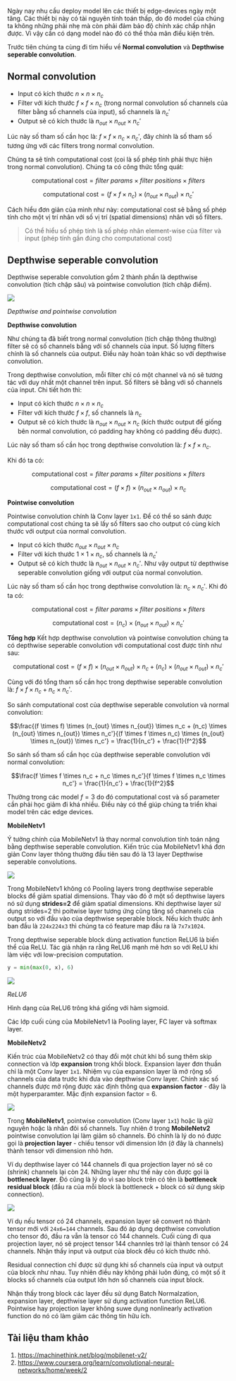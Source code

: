 

Ngày nay nhu cầu deploy model lên các thiết bị edge-devices ngày một tăng. Các thiết bị này có tài nguyên tính toán thấp, do đó model của chúng ta không những phải nhẹ mà còn phải đảm bảo độ chính xác chấp nhận được. Vì vậy cần có dạng model nào đó có thể thỏa mãn điều kiện trên.

Trước tiên chúng ta cùng đi tìm hiểu về **Normal convolution** và **Depthwise seperable convolution**.

## Normal convolution
- Input có kích thước $n \times n \times n_c$
- Filter với kích thước $f \times f \times n_c$ (trong normal convolution số channels của filter bằng số channels của input), số channels là $n_c'$
- Output sẽ có kích thước là $n_{out} \times n_{out} \times n_c'$

Lúc này số tham số cần học là: $f \times f \times n_c \times n_c'$, đây chính là số tham số tương ứng với các filters trong normal convolution.

Chúng ta sẽ tính computational cost (coi là số phép tính phải thực hiện trong normal convolution). Chúng ta có công thức tổng quát:

$$\text{computational~cost} = filter~params \times filter~positions \times filters$$

$$\text{computational~cost} = (f \times f \times n_c) \times (n_{out} \times n_{out}) \times n_c'$$

Cách hiểu đơn giản của mình như này: computational cost sẽ bằng số phép tính cho một vị trí nhân với số vị trí (spatial dimensions) nhân với số filters. 

> Có thể hiểu số phép tính là số phép nhân element-wise của filter và input (phép tính gần đúng cho computational cost)

## Depthwise seperable convolution

Depthwise seperable convolution gồm 2 thành phần là depthwise convolution (tích chập sâu) và pointwise convolution (tích chập điểm).

<img src="https://img1.daumcdn.net/thumb/R1280x0/?scode=mtistory2&fname=https%3A%2F%2Fblog.kakaocdn.net%2Fdn%2FcZVs6K%2FbtqEjDk7MiM%2FNHT9gK6KOky6HHMH4RDzI0%2Fimg.png" style="display:block; margin-left:auto; margin-right:auto">

*Depthwise and pointwise convolution*

**Depthwise convolution**

Như chúng ta đã biết trong normal convolution (tích chập thông thường) filter sẽ có số channels bằng với số channels của input. Số lượng filters chính là số channels của output. Điều này hoàn toàn khác so với depthwise convolution.

Trong depthwise convolution, mỗi filter chỉ có một channel và nó sẽ tương tác với duy nhất một channel trên input. Số filters sẽ bằng với số channels của input. Chi tiết hơn thì:
- Input có kích thước $n \times n \times n_c$
- Filter với kích thước $f \times f$, số channels là $n_c$
- Output sẽ có kích thước là $n_{out} \times n_{out} \times n_c$ (kích thước output để giống bên normal convolution, có padding hay không có padding đều được).

Lúc này số tham số cần học trong depthwise convolution là: $f \times f \times n_c$.

Khi đó ta có:

$$\text{computational~cost} = filter~params \times filter~positions \times filters$$

$$\text{computational~cost} = (f \times f) \times (n_{out} \times n_{out}) \times n_c$$

**Pointwise convolution**

Pointwise convolution chính là Conv layer `1x1`. Để có thể so sánh được computational cost chúng ta sẽ lấy số filters sao cho output có cùng kích thước với output của normal convolution.
- Input có kích thước $n_{out} \times n_{out} \times n_c$
- Filter với kích thước $1 \times 1 \times n_c$, số channels là $n_c'$
- Output sẽ có kích thước là $n_{out} \times n_{out} \times n_c'$. Như vậy output từ depthwise seperable convolution giống với output của normal convolution.

Lúc này số tham số cần học trong depthwise convolution là: $n_c \times n_c'$.
Khi đó ta có:

$$\text{computational~cost} = filter~params \times filter~positions \times filters$$

$$\text{computational~cost} = (n_c) \times (n_{out} \times n_{out}) \times n_c'$$

**Tổng hợp**
Kết hợp depthwise convolution và pointwise convolution chúng ta có depthwise seperable convolution với computational cost được tính như sau:

$$\text{computational~cost} = (f \times f) \times (n_{out} \times n_{out}) \times n_c + (n_c) \times (n_{out} \times n_{out}) \times n_c'$$

Cùng với đó tổng tham số cần học trong depthwise seperable convolution là: $f \times f \times n_c + n_c \times n_c'$.

So sánh computational cost của depthwise seperable convolution và normal convolution:

$$\frac{(f \times f) \times (n_{out} \times n_{out}) \times n_c + (n_c) \times (n_{out} \times n_{out}) \times n_c'}{(f \times f \times n_c) \times (n_{out} \times n_{out}) \times n_c'} = \frac{1}{n_c'} + \frac{1}{f^2}$$

So sánh số tham số cần học của depthwise seperable convolution với normal convolution:

$$\frac{f \times f \times n_c + n_c \times n_c'}{f \times f \times n_c \times n_c'} = \frac{1}{n_c'} + \frac{1}{f^2}$$

Thường trong các model $f=3$ do đó computational cost và số parameter cần phải học giảm đi khá nhiều. Điều này có thể giúp chúng ta triển khai model trên các edge devices.

**MobileNetv1**

Ý tưởng chính của MobileNetv1 là thay normal convolution tính toán nặng bằng depthwise seperable convolution.
Kiến trúc của MobileNetv1 khá đơn giản Conv layer thông thường đầu tiên sau đó là 13 layer Depthwise seperable convolutions.

<img src="https://machinethink.net/images/mobilenet-v2/DepthwiseSeparableConvolution.png" style="display:block; margin-left:auto; margin-right:auto">

Trong MobileNetv1 không có Pooling layers trong depthwise seperable blocks để giảm spatial dimensions. Thay vào đó ở một số depthwise layers nó sử dụng **strides=2** để giảm spatial dimensions. Khi depthwise layer sử dụng strides=2 thì poitwise layer tương ứng cũng tăng số channels của output so với đầu vào của depthwise seperable block. Nếu kích thước ảnh ban đầu là `224x224x3` thì chúng ta có feature map đầu ra là `7x7x1024`.

Trong depthwise seperable block dùng activation function ReLU6 là biến thể của ReLU. Tác giả nhận ra rằng ReLU6 mạnh mẽ hơn so với ReLU khi làm việc với low-precision computation. 

```python
y = min(max(0, x), 6)
```

<img src="https://machinethink.net/images/mobilenet-v2/ReLU6@2x.png" style="display:block; margin-left:auto; margin-right:auto">

*ReLU6*

Hình dạng của ReLU6 trông khá giống với hàm sigmoid.

Các lớp cuối cùng của MobileNetv1 là Pooling layer, FC layer và softmax layer.

**MobileNetv2**

Kiến trúc của MobileNetv2 có thay đổi một chút khi bổ sung thêm skip connection và lớp **expansion** trong khối block. Expansion layer đơn thuần chỉ là một Conv layer `1x1`. Nhiệm vụ của expansion layer là mở rộng số channels của data trước khi đưa vào depthwise Conv layer. Chính xác số channels được mở rộng được xác định thông qua **expansion factor** - đây là một hyperparamter. Mặc định expansion factor = 6.

<img src="https://machinethink.net/images/mobilenet-v2/ResidualBlock@2x.png" style="display:block; margin-left:auto; margin-right:auto">

Trong **MobileNetv1**, pointwise convolution (Conv layer `1x1`) hoặc là giữ nguyên hoặc là nhân đôi số channels. Tuy nhiên ở trong **MobileNetv2** pointwise convolution lại làm giảm sô channels. Đó chính là lý do nó được gọi là **projection layer** - chiếu tensor với dimension lớn  (ở đây là channels) thành tensor với dimension nhỏ hơn.

Ví dụ depthwise layer có 144 channels đi qua projection layer nó sẽ co (shrink) channels lại còn 24. Những layer như thế này còn được gọi là **bottleneck layer**. Đó cũng là lý do vì sao block trên có tên là **bottleneck residual block** (đầu ra của mỗi block là bottleneck + block có sử dụng skip connection).

<img src="https://machinethink.net/images/mobilenet-v2/ExpandProject@2x.png" style="display:block; margin-left:auto; margin-right:auto">

Ví dụ nếu tensor có 24 channels, expansion layer sẽ convert nó thành tensor mới với `24x6=144` channels. Sau đó áp dụng depthwise convolution cho tensor đó, đầu ra vẫn là tensor có 144 channels. Cuối cùng đi qua projection layer, nó sẽ project tensor 144 channles trở lại thành tensor có 24 channels. Nhận thấy input và output của block đều có kích thước nhỏ.

Residual connection chỉ được sử dụng khi số channels của input và output của block như nhau. Tuy nhiên điều này không phải luôn đúng, có một số ít blocks số channels của output lớn hơn số channels của input block.

Nhận thấy trong block các layer đều sử dụng Batch Normalzation, expansion layer, depthwise layer sử dụng activation function ReLU6. Pointwise hay projection layer không suwe dụng nonlinearly activation function do nó có làm giảm các thông tin hữu ích.


## Tài liệu tham khảo
1. https://machinethink.net/blog/mobilenet-v2/
2. https://www.coursera.org/learn/convolutional-neural-networks/home/week/2















